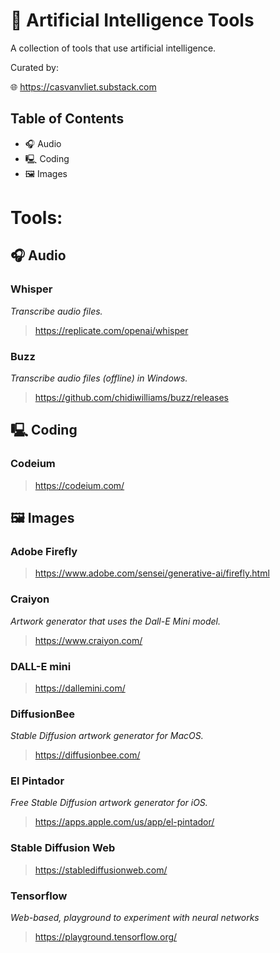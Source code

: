 # 🔧 Artificial Intelligence Tools

A collection of tools that use artificial intelligence.

Curated by:

🌐  https://casvanvliet.substack.com

## Table of Contents

- 🎧 Audio 
- 🖳 Coding
- 🖼 Images

# Tools:
## 🎧 Audio 

### Whisper

*Transcribe audio files.*

> https://replicate.com/openai/whisper

### Buzz

*Transcribe audio files (offline) in Windows.*

> https://github.com/chidiwilliams/buzz/releases

## 🖳 Coding

### Codeium

> https://codeium.com/

## 🖼 Images

### Adobe Firefly

> https://www.adobe.com/sensei/generative-ai/firefly.html

### Craiyon

*Artwork generator that uses the Dall-E Mini model.*

> https://www.craiyon.com/

### DALL-E mini

> https://dallemini.com/

### DiffusionBee

*Stable Diffusion artwork generator for MacOS.*

> https://diffusionbee.com/

### El Pintador

*Free Stable Diffusion artwork generator for iOS.*

> https://apps.apple.com/us/app/el-pintador/

### Stable Diffusion Web

> https://stablediffusionweb.com/

### Tensorflow

*Web-based, playground to experiment with neural networks*

> https://playground.tensorflow.org/
